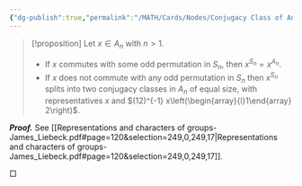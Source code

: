 ```yaml
---
{"dg-publish":true,"permalink":"/MATH/Cards/Nodes/Conjugacy Class of An/","dgPassFrontmatter":true}
---
```



> [!proposition]
> Let $x \in A_n$ with $n>1$.
> - If $x$ commutes with some odd permutation in $S_n$, then $x^{S_n}=x^{A_n}$.
> - If $x$ does not commute with any odd permutation in $S_n$ then $x^{S_n}$ splits into two conjugacy classes in $A_n$ of equal size, with representatives $x$ and $(12)^{-1} x\left(\begin{array}{l}1\end{array} 2\right)$.

**_Proof._**
See [[Representations and characters of groups-James_Liebeck.pdf#page=120&selection=249,0,249,17\|Representations and characters of groups-James_Liebeck.pdf#page=120&selection=249,0,249,17]]. 
<p align="left">□</p>